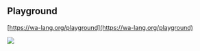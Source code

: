## Playground

[https://wa-lang.org/playground](https://wa-lang.org/playground)

![](https://wa-lang.org/playground.gif)
